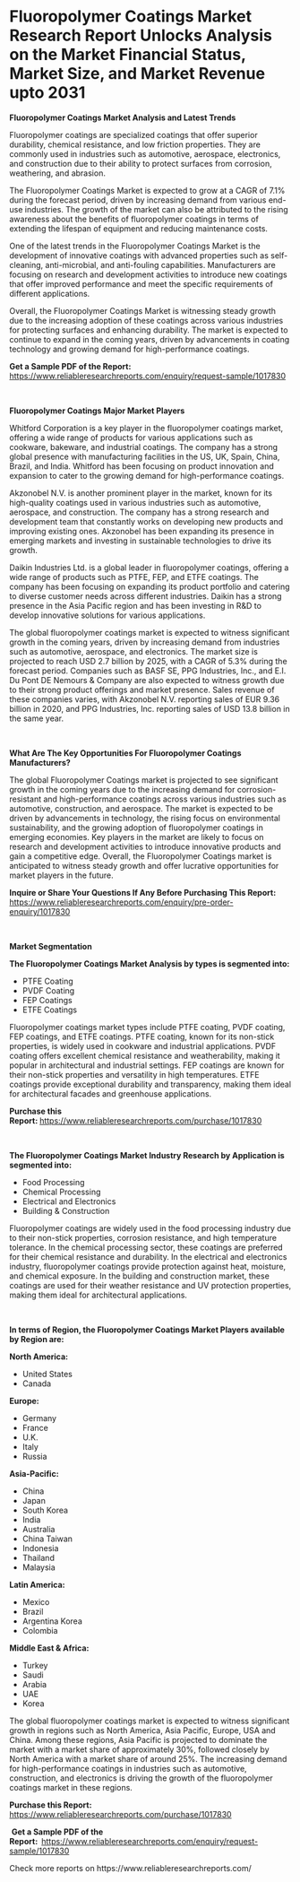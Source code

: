 <p><h1>Fluoropolymer Coatings Market Research Report Unlocks Analysis on the Market Financial Status, Market Size, and Market Revenue upto 2031</h1></p><p><strong>Fluoropolymer Coatings Market Analysis and Latest Trends</strong></p>
<p><p>Fluoropolymer coatings are specialized coatings that offer superior durability, chemical resistance, and low friction properties. They are commonly used in industries such as automotive, aerospace, electronics, and construction due to their ability to protect surfaces from corrosion, weathering, and abrasion.</p><p>The Fluoropolymer Coatings Market is expected to grow at a CAGR of 7.1% during the forecast period, driven by increasing demand from various end-use industries. The growth of the market can also be attributed to the rising awareness about the benefits of fluoropolymer coatings in terms of extending the lifespan of equipment and reducing maintenance costs.</p><p>One of the latest trends in the Fluoropolymer Coatings Market is the development of innovative coatings with advanced properties such as self-cleaning, anti-microbial, and anti-fouling capabilities. Manufacturers are focusing on research and development activities to introduce new coatings that offer improved performance and meet the specific requirements of different applications.</p><p>Overall, the Fluoropolymer Coatings Market is witnessing steady growth due to the increasing adoption of these coatings across various industries for protecting surfaces and enhancing durability. The market is expected to continue to expand in the coming years, driven by advancements in coating technology and growing demand for high-performance coatings.</p></p>
<p><strong>Get a Sample PDF of the Report:&nbsp;</strong> <a href="https://www.reliableresearchreports.com/enquiry/request-sample/1017830">https://www.reliableresearchreports.com/enquiry/request-sample/1017830</a></p>
<p>&nbsp;</p>
<p><strong>Fluoropolymer Coatings Major Market Players</strong></p>
<p><p>Whitford Corporation is a key player in the fluoropolymer coatings market, offering a wide range of products for various applications such as cookware, bakeware, and industrial coatings. The company has a strong global presence with manufacturing facilities in the US, UK, Spain, China, Brazil, and India. Whitford has been focusing on product innovation and expansion to cater to the growing demand for high-performance coatings.</p><p>Akzonobel N.V. is another prominent player in the market, known for its high-quality coatings used in various industries such as automotive, aerospace, and construction. The company has a strong research and development team that constantly works on developing new products and improving existing ones. Akzonobel has been expanding its presence in emerging markets and investing in sustainable technologies to drive its growth.</p><p>Daikin Industries Ltd. is a global leader in fluoropolymer coatings, offering a wide range of products such as PTFE, FEP, and ETFE coatings. The company has been focusing on expanding its product portfolio and catering to diverse customer needs across different industries. Daikin has a strong presence in the Asia Pacific region and has been investing in R&D to develop innovative solutions for various applications.</p><p>The global fluoropolymer coatings market is expected to witness significant growth in the coming years, driven by increasing demand from industries such as automotive, aerospace, and electronics. The market size is projected to reach USD 2.7 billion by 2025, with a CAGR of 5.3% during the forecast period. Companies such as BASF SE, PPG Industries, Inc., and E.I. Du Pont DE Nemours & Company are also expected to witness growth due to their strong product offerings and market presence. Sales revenue of these companies varies, with Akzonobel N.V. reporting sales of EUR 9.36 billion in 2020, and PPG Industries, Inc. reporting sales of USD 13.8 billion in the same year.</p></p>
<p>&nbsp;</p>
<p><strong>What Are The Key Opportunities For Fluoropolymer Coatings Manufacturers?</strong></p>
<p><p>The global Fluoropolymer Coatings market is projected to see significant growth in the coming years due to the increasing demand for corrosion-resistant and high-performance coatings across various industries such as automotive, construction, and aerospace. The market is expected to be driven by advancements in technology, the rising focus on environmental sustainability, and the growing adoption of fluoropolymer coatings in emerging economies. Key players in the market are likely to focus on research and development activities to introduce innovative products and gain a competitive edge. Overall, the Fluoropolymer Coatings market is anticipated to witness steady growth and offer lucrative opportunities for market players in the future.</p></p>
<p><strong>Inquire or Share Your Questions If Any Before Purchasing This Report:</strong> <a href="https://www.reliableresearchreports.com/enquiry/pre-order-enquiry/1017830">https://www.reliableresearchreports.com/enquiry/pre-order-enquiry/1017830</a></p>
<p>&nbsp;</p>
<p><strong>Market Segmentation</strong></p>
<p><strong>The Fluoropolymer Coatings Market Analysis by types is segmented into:</strong></p>
<p><ul><li>PTFE Coating</li><li>PVDF Coating</li><li>FEP Coatings</li><li>ETFE Coatings</li></ul></p>
<p><p>Fluoropolymer coatings market types include PTFE coating, PVDF coating, FEP coatings, and ETFE coatings. PTFE coating, known for its non-stick properties, is widely used in cookware and industrial applications. PVDF coating offers excellent chemical resistance and weatherability, making it popular in architectural and industrial settings. FEP coatings are known for their non-stick properties and versatility in high temperatures. ETFE coatings provide exceptional durability and transparency, making them ideal for architectural facades and greenhouse applications.</p></p>
<p><strong>Purchase this Report:&nbsp;</strong><a href="https://www.reliableresearchreports.com/purchase/1017830">https://www.reliableresearchreports.com/purchase/1017830</a></p>
<p>&nbsp;</p>
<p><strong>The Fluoropolymer Coatings Market Industry Research by Application is segmented into:</strong></p>
<p><ul><li>Food Processing</li><li>Chemical Processing</li><li>Electrical and Electronics</li><li>Building & Construction</li></ul></p>
<p><p>Fluoropolymer coatings are widely used in the food processing industry due to their non-stick properties, corrosion resistance, and high temperature tolerance. In the chemical processing sector, these coatings are preferred for their chemical resistance and durability. In the electrical and electronics industry, fluoropolymer coatings provide protection against heat, moisture, and chemical exposure. In the building and construction market, these coatings are used for their weather resistance and UV protection properties, making them ideal for architectural applications.</p></p>
<p>&nbsp;</p>
<p><strong>In terms of Region, the Fluoropolymer Coatings Market Players available by Region are:</strong></p>
<p>
    <p> <strong> North America: </strong>
        <ul>
            <li>United States</li>
            <li>Canada</li>
        </ul>
        </p> 
    <p> <strong> Europe: </strong>
        <ul>
            <li>Germany</li>
            <li>France</li>
            <li>U.K.</li>
            <li>Italy</li>
            <li>Russia</li>
        </ul>
        </p> 
    <p> <strong> Asia-Pacific: </strong>
        <ul>
            <li>China</li>
            <li>Japan</li>
            <li>South Korea</li>
            <li>India</li>
            <li>Australia</li>
            <li>China Taiwan</li>
            <li>Indonesia</li>
            <li>Thailand</li>
            <li>Malaysia</li>
        </ul>
        </p> 
    <p> <strong> Latin America: </strong>
        <ul>
            <li>Mexico</li>
            <li>Brazil</li>
            <li>Argentina Korea</li>
            <li>Colombia</li>
        </ul>
        </p> 
    <p> <strong> Middle East & Africa: </strong>
        <ul>
            <li>Turkey</li>
            <li>Saudi</li>
            <li>Arabia</li>
            <li>UAE</li>
            <li>Korea</li>
        </ul>
    </p>
    </p>
<p><p>The global fluoropolymer coatings market is expected to witness significant growth in regions such as North America, Asia Pacific, Europe, USA and China. Among these regions, Asia Pacific is projected to dominate the market with a market share of approximately 30%, followed closely by North America with a market share of around 25%. The increasing demand for high-performance coatings in industries such as automotive, construction, and electronics is driving the growth of the fluoropolymer coatings market in these regions.</p></p>
<p><strong>Purchase this Report: </strong><a href="https://www.reliableresearchreports.com/purchase/1017830">https://www.reliableresearchreports.com/purchase/1017830</a></p>
<p>&nbsp;<strong>Get a Sample PDF of the Report:&nbsp;&nbsp;</strong><a href="https://www.reliableresearchreports.com/enquiry/request-sample/1017830">https://www.reliableresearchreports.com/enquiry/request-sample/1017830</a></p>
<p><strong></strong></p>
<p>Check more reports on https://www.reliableresearchreports.com/</p>